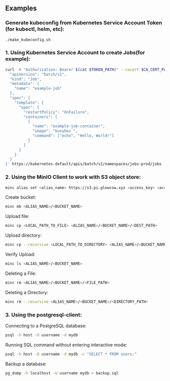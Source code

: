 ## Examples

### Generate kubeconfig from Kubernetes Service Account Token (for kubectl, helm, etc):

```bash
./make_kubeconfig.sh
```

### 1. Using Kubernetes Service Account to create Jobs(for example):

```bash
curl -H "Authorization: Bearer $(cat $TOKEN_PATH)" --cacert $CA_CERT_PATH -X POST -H "Content-Type: application/json" --data '{
  "apiVersion": "batch/v1",
  "kind": "Job",
  "metadata": {
    "name": "example-job"
  },
  "spec": {
    "template": {
      "spec": {
        "restartPolicy": "OnFailure",
        "containers": [
          {
            "name": "example-job-container",
            "image": "busybox ",
            "command": ["echo", "Hello, World!"]
          }
        ]
      }
    }
  }
}' https://kubernetes.default/apis/batch/v1/namespaces/jobs-prod/jobs
```


### 2. Using the MinIO Client to work with S3 object store:

```bash
minc alias set <alias_name> https://s3.pi.glowcow.xyz <access_key> <access_secret>
```

Create bucket:

```bash
minc mb <ALIAS_NAME>/<BUCKET_NAME>
```

Upload file:

```bash
minc cp <LOCAL_PATH_TO_FILE> <ALIAS_NAME>/<BUCKET_NAME>/<DEST_PATH>
```

Upload directory:

```bash
minc cp --recursive <LOCAL_PATH_TO_DIRECTORY> <ALIAS_NAME>/<BUCKET_NAME>/<DEST_PATH>
```

Verify Upload:

```bash
minc ls <ALIAS_NAME>/<BUCKET_NAME>
```

Deleting a File:

```bash
minc rm <ALIAS_NAME>/<BUCKET_NAME>/<FILE_PATH>
```

Deleting a Directory:

```bash
minc rm --recursive <ALIAS_NAME>/<BUCKET_NAME>/<DIRECTORY_PATH>
```

### 3. Using the postgresql-client:

Connecting to a PostgreSQL database:

```bash
psql -h host -U username -d mydb
```

Running SQL command without entering interactive mode:

```bash
psql -h host -U username -d mydb -c "SELECT * FROM users;"
```

Backup a database:

```bash
pg_dump -h localhost -U username mydb > backup.sql
```
